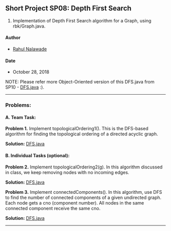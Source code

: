 ## Short Project SP08: Depth First Search

1. Implementation of Depth First Search algorithm for a Graph, using rbk/Graph.java. 

#### Author
* [Rahul Nalawade](https://github.com/rahul1947)

#### Date
* October 28, 2018

NOTE: Please refer more Object-Oriented version of this DFS.java from SP10 - [DFS.java](https://github.com/rahul1947/SP10-DFS-and-Divide-and-Conquer/blob/master/DFS.java) :).
_______________________________________________________________________________
### Problems:

#### A. Team Task: 

**Problem 1.**
   Implement topologicalOrdering1().
   This is the DFS-based algorithm for finding the topological ordering
   of a directed acyclic graph.

**Solution:** [DFS.java](https://github.com/rahul1947/SP08-Depth-First-Search/blob/master/DFS.java)


#### B. Individual Tasks (optional):

**Problem 2.**
   Implement topologicalOrdering2(g).
   In this algorithm discussed in class, we keep removing
   nodes with no incoming edges.

**Solution:** [DFS.java](https://github.com/rahul1947/SP08-Depth-First-Search/blob/master/DFS.java)


**Problem 3.**
   Implement connectedComponents().
   In this algorithm, use DFS to find the number of connected components
   of a given undirected graph. Each node gets a cno (component number).
   All nodes in the same connected component receive the same cno.

**Solution:** [DFS.java](https://github.com/rahul1947/SP08-Depth-First-Search/blob/master/DFS.java)
_______________________________________________________________________________